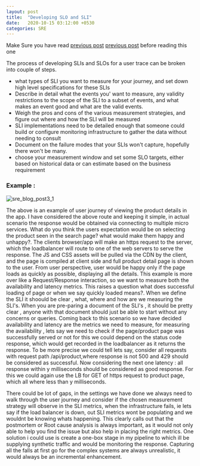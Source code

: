 ```yaml
---
layout: post
title:  "Developing SLO and SLI"
date:   2020-10-15 03:12:00 +0530
categories: SRE
--- 
```


Make Sure you have read [previous post] [previous post] before reading this one

The process of developing SLIs and SLOs for a user trace can be broken into couple of  steps.

* what types of SLI you want to measure for your journey, and set down high level specifications for these SLIs
* Describe in detail what the events you' want to measure, any validity restrictions to the scope of the SLI to a subset
of events, and what makes an event good and what are the valid events.
* Weigh the pros and cons of the various measurement strategies, and figure out where and how the SLI will be measured
* SLI implementations need to be detailed enough that someone could build or configure monitoring infrastructure to gather 
the data without needing to consult 
* Document on the failure modes that your SLIs won't capture, hopefully there won't be many.
* choose your measurement window and set some SLO targets, either based on historical data or can estimate based on the 
business requirement

### Example :

![sre_blog_post3_1](/sre_blog/images/sre_blog_post3_1.png)

The above is an example of user journey of viewing the product details in the app. I have considered the above route and 
keeping it simple, in actual scenario the response would be obtained via connecting to multiple micro services. What do you
think the users expectation would be on selecting the product seen in the search page? what would make them happy and 
unhappy?. The clients browser/app will make an https request to the server, which the loadbalancer will route to one of the
web servers to serve the response. The JS and CSS assets will be pulled via the CDN by the client, and the page is compiled at
client side and full product detail page is shown to the user. From user perspective, user would be happy only if the page 
loads as quickly as possible, displaying all the details. This example is more over like a Request/Response interaction,
so we want to measure both the availability and latency metrics. This raises a question what does successful loading of page 
or when we say quickly loaded means?. When we define the SLI it shoould be clear , what, where and how are 
we measuring the SLI's. When you are pre-paring a document of the SLI's , it should be pretty clear , anyone with that 
document should just be able to start without any concerns or queries. Coming back to this scenario so we have decided 
availability and latency are the metrics we need to measure, for measuring the availability , lets say we need to check 
if the page/product page was successfully served or not for this we could depend on the status code response, which would get 
recorded in the loadbalancer as it returns the response. To be more precise we could tell lets say, consider all requests 
with request path /api/product<id>,where response is not 500 and 429 should be considered as successful. Now considering the 
next one latency : all response within y milliseconds should be considered as good response. For this we could again use the LB
for GET of https request to product page, which all where less than y milliseconds.

There could be lot of gaps, in the settings we have done we always need to walk through the user journey and consider 
if the chosen measurement strategy will observe in the SLI metrics, when the infrastructure fails, ie lets say if the load 
balancer is down, out SLI metrics wont be populating and we wouldnt be knowing whats happening. This clearly calls out that 
the postmortem or Root cause analysis is always important, as it would not only able to help you find the issue but also help in
placing the right metrics. One solution i could use is create a one-box stage in my pipeline to which ill be supplying 
synthetic traffic and would be monitoring the response. Capturing all the falls at first go for the complex systems are always 
unrealistic, it would always be an incremental enhancement.

[previous post]:/sre_blog/sre/2020/10/14/choose-good-sli.html
